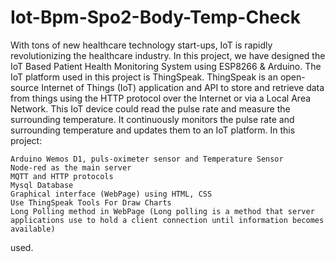 # Iot-Bpm-Spo2-Body-Temp-Check
With tons of new healthcare technology start-ups, IoT is rapidly revolutionizing the healthcare industry. In this project, we have designed the IoT Based Patient Health Monitoring System using ESP8266 & Arduino. The IoT platform used in this project is ThingSpeak. ThingSpeak is an open-source Internet of Things (IoT) application and API to store and retrieve data from things using the HTTP protocol over the Internet or via a Local Area Network. This IoT device could read the pulse rate and measure the surrounding temperature. It continuously monitors the pulse rate and surrounding temperature and updates them to an IoT platform.
In this project:

    Arduino Wemos D1, puls-oximeter sensor and Temperature Sensor
    Node-red as the main server
    MQTT and HTTP protocols
    Mysql Database
    Graphical interface (WebPage) using HTML, CSS
    Use ThingSpeak Tools For Draw Charts
    Long Polling method in WebPage (Long polling is a method that server applications use to hold a client connection until information becomes available)

used.

